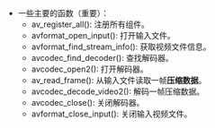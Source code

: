 * 一些主要的函数（重要）：
	* av_register_all(): 注册所有组件。
	* avformat_open_input(): 打开输入文件。
	* avformat_find_stream_info(): 获取视频文件信息。
	* avcodec_find_decoder(): 查找解码器。
	* avcodec_open2(): 打开解码器。
	* av_read_frame(): 从输入文件读取一帧**压缩数据**。
	* avcodec_decode_video2(): 解码一帧压缩数据。
	* avcodec_close(): 关闭解码器。
	* avformat_close_input(): 关闭输入视频文件。
